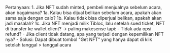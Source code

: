 Pertanyaan:
    1. Jika NFT sudah minted, pembeli menjualnya sebelum acara, akan bagaimana?
        1a. Kalau bisa dijual belikan sebelum acara, apakah akan sama saja dengan calo?
        1b. Kalau tidak bisa diperjual belikan, apakah akan jadi masalah?
        1c. Jika NFT menjadi milik Tibloc, lalu setelah sued ticket, NFT di transfer ke wallet client? -> paling makesense tapi:
            - Tidak ada opsi refund?
            - Jika client tidak datang, apa yang terjadi dengan kepemilikan NFT nya?
                - Solusi: Dapat dibuat tombol "Get NFT" yang hanya dapat di klik setelah tanggal > tanggal acara

